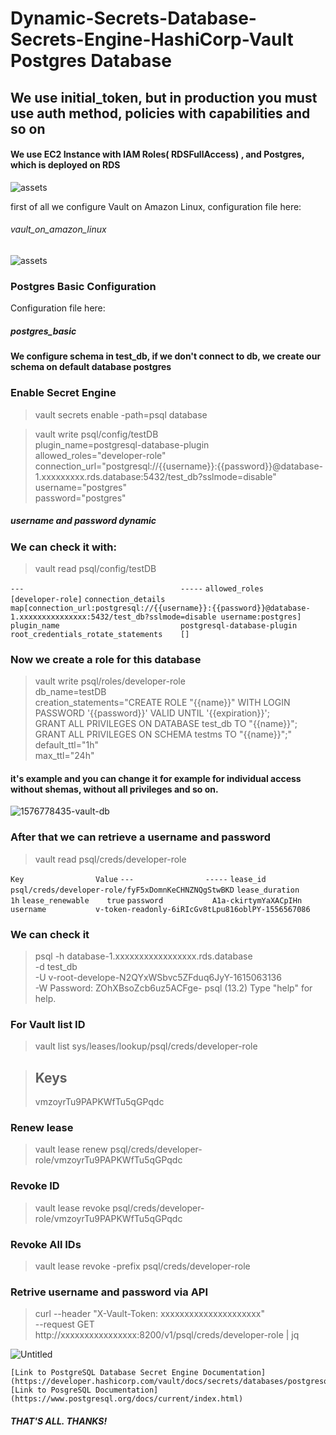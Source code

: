 # Dynamic-Secrets-Database-Secrets-Engine-HashiCorp-Vault Postgres Database

## We use initial_token, but in production you must use auth method, policies with capabilities and so on
#### We use EC2 Instance with IAM Roles( RDSFullAccess) , and Postgres, which is deployed on RDS 

![assets](https://user-images.githubusercontent.com/73755890/202867199-5ac7aa88-e6d2-43ec-9679-47a5a2e57e5e.png)

first of all we configure Vault on Amazon Linux, configuration file here:

###### vault_on_amazon_linux



![assets](https://user-images.githubusercontent.com/73755890/202867387-342f0026-7ffc-4346-abc5-56814a5d2f2f.png)


### Postgres Basic Configuration
Configuration file here:
##### postgres_basic

#### We configure schema in test_db, if we don't connect to db, we create our schema on default database postgres

### Enable Secret Engine

> vault secrets enable -path=psql database

> vault write psql/config/testDB \
    plugin_name=postgresql-database-plugin \
    allowed_roles="developer-role" \
    connection_url="postgresql://{{username}}:{{password}}@database-1.xxxxxxxxx.rds.database:5432/test_db?sslmode=disable" \
    username="postgres" \
    password="postgres"
   
##### username and password dynamic

### We can check it with:
> vault read psql/config/testDB

`---                                   -----`
`allowed_roles                         [developer-role]`
`connection_details                    map[connection_url:postgresql://{{username}}:{{password}}@database-1.xxxxxxxxxxxxxxx:5432/test_db?sslmode=disable username:postgres]`
`plugin_name                           postgresql-database-plugin`
`root_credentials_rotate_statements    []`

### Now we create a role for this database

> vault write psql/roles/developer-role \
    db_name=testDB \
    creation_statements="CREATE ROLE \"{{name}}\" WITH LOGIN PASSWORD '{{password}}' VALID UNTIL '{{expiration}}'; \
    GRANT ALL PRIVILEGES ON DATABASE test_db TO \"{{name}}\"; \
    GRANT ALL PRIVILEGES ON SCHEMA testms TO \"{{name}}\";"\
    default_ttl="1h" \
    max_ttl="24h"
    
 #### it's example and you can change it for example for individual access without shemas, without all privileges and so on.
 
 ![1576778435-vault-db](https://user-images.githubusercontent.com/73755890/202867762-611e79b2-4832-4f0e-b6af-a6b0df0052e9.png)

 
 ### After that we can retrieve a username and password 
 
 > vault read psql/creds/developer-role

`Key                Value`
`---                -----`
`lease_id           psql/creds/developer-role/fyF5xDomnKeCHNZNQgStwBKD`
`lease_duration     1h`
`lease_renewable    true`
`password           A1a-ckirtymYaXACpIHn`
`username           v-token-readonly-6iRIcGv8tLpu816oblPY-1556567086`

 
 
 ### We can check it 
 
 > psql -h database-1.xxxxxxxxxxxxxxxxx.rds.database \
    -d test_db \
    -U v-root-develope-N2QYxWSbvc5ZFduq6JyY-1615063136 \
    -W
Password: ZOhXBsoZcb6uz5ACFge-
psql (13.2)
Type "help" for help.


### For Vault list ID

> vault list sys/leases/lookup/psql/creds/developer-role

> Keys
> ----
> vmzoyrTu9PAPKWfTu5qGPqdc

### Renew lease
> vault lease renew psql/creds/developer-role/vmzoyrTu9PAPKWfTu5qGPqdc

### Revoke ID

> vault lease revoke psql/creds/developer-role/vmzoyrTu9PAPKWfTu5qGPqdc

### Revoke All IDs

> vault lease revoke -prefix psql/creds/developer-role

### Retrive username and password via API

> curl --header "X-Vault-Token: xxxxxxxxxxxxxxxxxxxxx" \
      --request GET \
      http://xxxxxxxxxxxxxxxx:8200/v1/psql/creds/developer-role | jq
      
      
![Untitled](https://user-images.githubusercontent.com/73755890/202868291-b31e8027-ed87-4cb2-a363-7494f1d9adf4.png)

    [Link to PostgreSQL Database Secret Engine Documentation](https://developer.hashicorp.com/vault/docs/secrets/databases/postgresql)
    [Link to PosgreSQL Documentation](https://www.postgresql.org/docs/current/index.html)


##### THAT'S ALL. THANKS!
      
